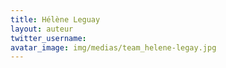 ```yaml
---
title: Hélène Leguay
layout: auteur
twitter_username: 
avatar_image: img/medias/team_helene-legay.jpg
---
```


